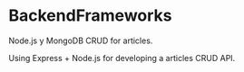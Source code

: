 # BackendFrameworks
Node.js y MongoDB CRUD for articles.

Using Express + Node.js for developing a articles CRUD API. 
